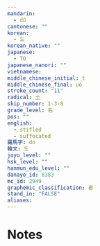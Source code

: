 ```yaml
---
mandarin:
  - dǔ
cantonese: ""
korean:
  - 도
korean_native: ""
japanese:
  - TO
japanese_nanori: ""
vietnamese:
middle_chinese_initial: t
middle_chinese_final: uo
stroke_count: "11"
radical: 土
skip_number: 1-3-8
grade_level: 名
pos: ""
english:
  - stifled
  - suffocated
羅馬字: do
韓文: 도
joyo_level: ""
hsk_level: ""
hanmun_edu_level: ""
danayo_id: 8383
mc_id: 2949
graphemic_classification: 者
stand_in: "FALSE"
aliases:
---
```


# Notes
